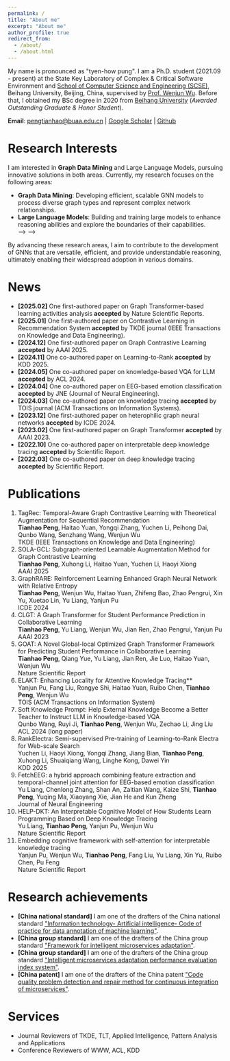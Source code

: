 ```yaml
---
permalink: /
title: "About me"
excerpt: "About me"
author_profile: true
redirect_from: 
  - /about/
  - /about.html
---
```


My name is pronounced as "tyen-how pung". I am a Ph.D. student (2021.09 - present) at the State Key Laboratory of Complex & Critical Software Environment and <a href="https://scse.buaa.edu.cn/">School of Computer Science and Engineering (SCSE)</a>, Beihang University, Beijing, China, supervised by <a href="https://www.researchgate.net/profile/Wenjun-Wu-15">Prof. Wenjun Wu</a>. Before that, I obtained my BSc degree in 2020 from <a href="https://www.buaa.edu.cn/">Beihang University</a> (<i>Awarded Outstanding Graduate & Honor Student</i>).

**Email**: pengtianhao@buaa.edu.cn $\vert$ <a href="https://scholar.google.com/citations?user=jykL70MAAAAJ">Google Scholar</a> $\vert$ <a href="https://github.com/Tianhao-Peng"> Github </a>

Research Interests
======
I am interested in <strong>Graph Data Mining</strong> and Large Language Models, pursuing innovative solutions in both areas.
Currently, my research focuses on the following areas:
<ul>
    <li>
        <strong>Graph Data Mining</strong>: Developing efficient, scalable GNN models to process diverse graph types and represent complex network relationships.
    </li>
    <li>
        <strong>Large Language Models</strong>: Building and training large models to enhance reasoning abilities and explore the boundaries of their capabilities.
    </li>
    <!-- <li>
        <strong>Graph Neural Networks</strong>: Exploring advanced GNN architectures capable of effectively processing and modeling a variety of graph types, which allows for a comprehensive understanding and representation of complex network relationships.
    </li>
    <li>
        <strong>Graph Contrastive Learning</strong>: Developing methodologies to enhance graph representation learning through contrastive mechanisms that exploit differences and similarities across graph structures.
    </li>
    <li>
        <strong>Graph Curriculum Learning</strong>: Implementing strategies that gradually introduce increasingly complex graph structures, aiming to optimize learning progression in graph-based models.
    </li>
    <!-- <li>
        <strong>Spatial-Temporal Graph Modeling</strong>: Crafting models that effectively integrate spatial and temporal dimensions to predict dynamics in networked systems.
    </li> -->
    <!-- <li>
        <strong>Causal Inference</strong>: Employing graph-based frameworks to uncover causal relationships within data, enabling more predictive and interpretable models.
    </li>
    <li>
        <strong>Large Language Model for Graphs</strong>: Leveraging large language models to understand and generate graph-based data, facilitating novel applications in graph analytics.
    </li>
    <li>
        <strong>Practical Applications</strong>: Utilizing graph algorithms to address real-world challenges, including students' collaborative learning patterns analysis, knowledge tracing for students, recommendation systems, and EEG-based analysis. 
        <!-- Applying graph-based techniques to derive actionable insights from educational data and enhance learning outcomes. -->
    </li> --> -->
</ul>
By advancing these research areas, I aim to contribute to the development of GNNs that are versatile, efficient, and provide understandable reasoning, ultimately enabling their widespread adoption in various domains.

News
======
<!-- <p style="font-size:16px"> -->
<ul>
<li><strong>[2025.02]</strong> One first-authored paper on Graph Transformer-based learning activities analysis <strong>accepted</strong> by Nature Scientific Reports.</li>
<li><strong>[2025.01]</strong> One first-authored paper on Contrastive Learning in Recommendation System <strong>accepted</strong> by TKDE journal (IEEE Transactions on Knowledge and Data Engineering).</li>
<li><strong>[2024.12]</strong> One first-authored paper on Graph Contrastive Learning <strong>accepted</strong> by AAAI 2025.</li>
<li><strong>[2024.11]</strong> One co-authored paper on Learning-to-Rank <strong>accepted</strong> by KDD 2025.</li>
<li><strong>[2024.05]</strong> One co-authored paper on knowledge-based VQA for LLM <strong>accepted</strong> by ACL 2024.</li>
<li><strong>[2024.04]</strong> One co-authored paper on EEG-based emotion classification <strong>accepted</strong> by JNE (Journal of Neural Engineering).</li>
<li><strong>[2024.03]</strong> One co-authored paper on knowledge tracing <strong>accepted</strong> by TOIS journal (ACM Transactions on Information Systems).</li>
<li><strong>[2023.12]</strong> One first-authored paper on heterophilic graph neural networks <strong>accepted</strong> by ICDE 2024.</li>
<li><strong>[2023.02]</strong> One first-authored paper on Graph Transformer <strong>accepted</strong> by AAAI 2023.</li>
<li><strong>[2022.10]</strong> One co-authored paper on interpretable deep knowledge tracing <strong>accepted</strong> by Scientific Report.</li>
<li><strong>[2022.03]</strong> One co-authored paper on deep knowledge tracing <strong>accepted</strong> by Scientific Report.</li>
</ul>

Publications
======
1. TagRec: Temporal-Aware Graph Contrastive Learning with Theoretical Augmentation for Sequential Recommendation<br>**Tianhao Peng**, Haitao Yuan, Yongqi Zhang, Yuchen Li, Peihong Dai, Qunbo Wang, Senzhang Wang, Wenjun Wu <br>TKDE (IEEE Transactions on Knowledge and Data Engineering)
2. SOLA-GCL: Subgraph-oriented Learnable Augmentation Method for Graph Contrastive Learning<br>**Tianhao Peng**, Xuhong Li, Haitao Yuan, Yuchen Li, Haoyi Xiong<br>AAAI 2025
3. GraphRARE: Reinforcement Learning Enhanced Graph Neural Network with Relative Entropy<br>**Tianhao Peng**, Wenjun Wu, Haitao Yuan, Zhifeng Bao, Zhao Pengrui, Xin Yu, Xuetao Lin, Yu Liang, Yanjun Pu <br>ICDE 2024
4. CLGT: A Graph Transformer for Student Performance Prediction in Collaborative Learning<br>**Tianhao Peng**, Yu Liang, Wenjun Wu, Jian Ren, Zhao Pengrui, Yanjun Pu <br>AAAI 2023
5. GOAT: A Novel Global-local Optimized Graph Transformer Framework for Predicting Student Performance in Collaborative Learning<br>**Tianhao Peng**, Qiang Yue, Yu Liang, Jian Ren, Jie Luo, Haitao Yuan, Wenjun Wu<br>Nature Scientific Report
6. ELAKT: Enhancing Locality for Attentive Knowledge Tracing** <br>Yanjun Pu, Fang Liu, Rongye Shi, Haitao Yuan, Ruibo Chen, **Tianhao Peng**, Wenjun Wu <br>TOIS (ACM Transactions on Information System)
7. Soft Knowledge Prompt: Help External Knowledge Become a Better Teacher to Instruct LLM in Knowledge-based VQA <br>Qunbo Wang, Ruyi Ji, **Tianhao Peng**, Wenjun Wu, Zechao Li, Jing Liu <br>ACL 2024 (long paper)
8. RankElectra: Semi-supervised Pre-training of Learning-to-Rank Electra for Web-scale Search<br>Yuchen Li, Haoyi Xiong, Yongqi Zhang, Jiang Bian, **Tianhao Peng**, Xuhong Li, Shuaiqiang Wang, Linghe Kong, Dawei Yin<br>KDD 2025
9. FetchEEG: a hybrid approach combining feature extraction and temporal-channel joint attention for EEG-based emotion classification<br>Yu Liang, Chenlong Zhang, Shan An, Zaitian Wang, Kaize Shi, **Tianhao Peng**, Yuqing Ma, Xiaoyang Xie, Jian He and Kun Zheng<br>Journal of Neural Engineering
10. HELP-DKT: An Interpretable Cognitive Model of How Students Learn Programming Based on Deep Knowledge Tracing <br>Yu Liang, **Tianhao Peng**, Yanjun Pu, Wenjun Wu <br>Nature Scientific Report
11. Embedding cognitive framework with self-attention for interpretable knowledge tracing <br>Yanjun Pu, Wenjun Wu, **Tianhao Peng**, Fang Liu, Yu Liang, Xin Yu, Ruibo Chen, Pu Feng <br>Nature Scientific Report

<!-- <ol>
    <li><strong>CLGT: A Graph Transformer for Student Performance Prediction in Collaborative Learning</strong><br><strong>Tianhao Peng</strong>, Yu Liang, Wenjun Wu, Jian Ren, Zhao Pengrui, Yanjun Pu <br><a href="https://aaai-23.aaai.org/">AAAI Symposium 2023</a> $\vert$ <a href="files/CLGT_paper.pdf">pdf</a> $\vert$<a href="https://github.com/Tianhao-Peng/CLGT">Project page</a><br><div style="text-align: center;"><img src="images/CLGT.pdf" width="400" height="400" style="display: block; margin: 0 auto;"></div><br>We present an extended graph transformer framework for collaborative learning (CLGT) for evaluating and predicting the performance of students.</li>
    <li><strong>HELP-DKT: An Interpretable Cognitive Model of How Students Learn Programming Based on Deep Knowledge Tracing</strong><br>Yu Liang, <strong>Tianhao Peng</strong>, Yanjun Pu, Wenjun Wu <br><a href="https://www.nature.com/srep">Scientific Report (IF=3.8)</a> $\vert$ <a href="files/HELP-DKT_paper.pdf">pdf</a> $\vert$ <a href="https://github.com/liangyubuaa/HELP-DKT">Project page</a><br><div style="text-align: center;"><img src="images/HELP-DKT.pdf" width="400" height="400" style="display: block; margin: 0 auto;"></div><br>We present an interpretable cognitive model named HELP-DKT, which can infer how students learn programming based on deep knowledge tracing.</li>
    <li><strong>Embedding cognitive framework with self-attention for interpretable knowledge tracing</strong><br>Yanjun Pu, Wenjun Wu, <strong>Tianhao Peng</strong>, Fang Liu, Yu Liang, Xin Yu, Ruibo Chen, Pu Feng <br><a href="https://www.nature.com/srep">Scientific Report (IF=3.8)</a> $\vert$ <a href="files/EAKT_paper.pdf">pdf</a><br><div style="text-align: center;"><img src="images/EAKT.pdf" width="400" height="400" style="display: block; margin: 0 auto;"></div><br>We present a new learner modeling framework named by EAKT that embeds a structured cognitive model into deep knowledge tracing.</li>
</ol> -->


Research achievements
======
<ul>
<li><strong>[China national standard]</strong> I am one of the drafters of the China national standard <a href="https://std.samr.gov.cn/gb/search/gbDetailed?id=91B707B3BE89F2B6E05397BE0A0AB1F8">"Information technology- Artificial intelligence- Code of practice for data annotation of machine learning"</a>.</li>
<li><strong>[China group standard]</strong> I am one of the drafters of the China group standard <a href="http://www.ttbz.org.cn/StandardManage/Detail/52125/">"Framework for intelligent microservices adaptation"</a>.</li>
<li><strong>[China group standard]</strong> I am one of the drafters of the China group standard <a href="http://www.ttbz.org.cn/StandardManage/Detail/52126/">"Intelligent microservices adaptation performance evaluation index system"</a>.</li>
<li><strong>[China patent]</strong> I am one of the drafters of the China patent <a href="https://www.patent9.com/patent/202210737640.5.html">"Code quality problem detection and repair method for continuous integration of microservices"</a>.</li>
</ul>


Services
======
<ul>
    <li>Journal Reviewers of TKDE, TLT, Applied Intelligence, Pattern Analysis and Applications </li>
    <li>Conference Reviewers of WWW, ACL, KDD</li>
</ul>



<!-- <div style="display:inline-block;width:600px;"><script type="text/javascript" src="//rf.revolvermaps.com/0/0/7.js?i=5oyrrafj8c8&amp;m=0&amp;c=007eff&amp;cr1=ff8a00&amp;sx=0" async="async"></script></div> -->


<script type="text/javascript" src="//rf.revolvermaps.com/0/0/8.js?i=5nxh4k5bjl2&amp;m=0&amp;c=007eff&amp;cr1=ff0000&amp;f=arial&amp;l=0&amp;s=300" async="async"></script>